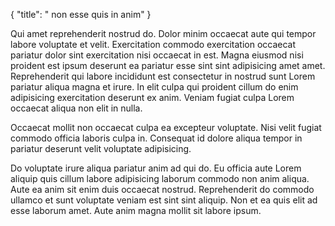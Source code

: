 {
  "title": " non esse quis in anim"
}

Qui amet reprehenderit nostrud do. Dolor minim occaecat aute qui tempor labore voluptate et velit. Exercitation commodo exercitation occaecat pariatur dolor sint exercitation nisi occaecat in est. Magna eiusmod nisi proident est ipsum deserunt ea pariatur esse sint sint adipisicing amet amet. Reprehenderit qui labore incididunt est consectetur in nostrud sunt Lorem pariatur aliqua magna et irure. In elit culpa qui proident cillum do enim adipisicing exercitation deserunt ex anim. Veniam fugiat culpa Lorem occaecat aliqua non elit in nulla.

Occaecat mollit non occaecat culpa ea excepteur voluptate. Nisi velit fugiat commodo officia laboris culpa in. Consequat id dolore aliqua tempor in pariatur deserunt velit voluptate adipisicing.

Do voluptate irure aliqua pariatur anim ad qui do. Eu officia aute Lorem aliquip quis cillum labore adipisicing laborum commodo non anim aliqua. Aute ea anim sit enim duis occaecat nostrud. Reprehenderit do commodo ullamco et sunt voluptate veniam est sint sint aliquip. Non et ea quis elit ad esse laborum amet. Aute anim magna mollit sit labore ipsum.